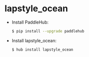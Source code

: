 # lapstyle_ocean
* Install PaddleHub: 

    ```bash
    $ pip install --upgrade paddlehub
    ```

* Install lapstyle_ocean: 

    ```bash
    $ hub install lapstyle_ocean
    ```
